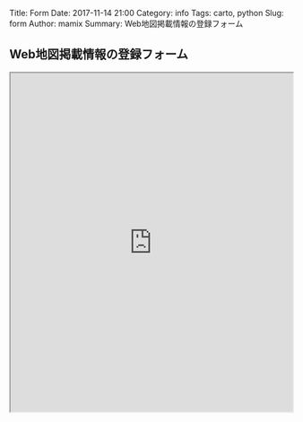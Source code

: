 Title: Form
Date: 2017-11-14 21:00
Category: info
Tags: carto, python
Slug: form
Author: mamix
Summary: Web地図掲載情報の登録フォーム

## Web地図掲載情報の登録フォーム

<div style="position:relative;padding-bottom: 120%;height:0;"><iframe style="position:absolute;top:0px;left:0px;width:100%;height:100%;" src="https://creativesurvey.com/ng/answers/838a0501f359bbdce81c062cd0e361/"></iframe></div>
